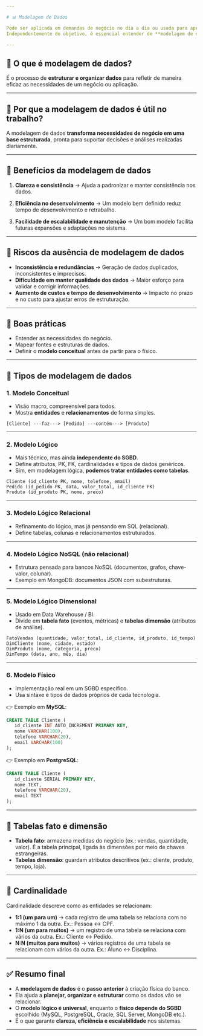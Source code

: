 ```yaml
---

# 📊 Modelagem de Dados

Pode ser aplicada em demandas de negócio no dia a dia ou usada para aprimorar habilidades em **Data & Analytics**.
Independentemente do objetivo, é essencial entender de **modelagem de dados**.

---
```


## 🔹 O que é modelagem de dados?

É o processo de **estruturar e organizar dados** para refletir de maneira eficaz as necessidades de um negócio ou aplicação.

---

## 🔹 Por que a modelagem de dados é útil no trabalho?

A modelagem de dados **transforma necessidades de negócio em uma base estruturada**, pronta para suportar decisões e análises realizadas diariamente.

---

## 🔹 Benefícios da modelagem de dados

1. **Clareza e consistência**
   → Ajuda a padronizar e manter consistência nos dados.

2. **Eficiência no desenvolvimento**
   → Um modelo bem definido reduz tempo de desenvolvimento e retrabalho.

3. **Facilidade de escalabilidade e manutenção**
   → Um bom modelo facilita futuras expansões e adaptações no sistema.

---

## 🔹 Riscos da ausência de modelagem de dados

* **Inconsistência e redundâncias** → Geração de dados duplicados, inconsistentes e imprecisos.
* **Dificuldade em manter qualidade dos dados** → Maior esforço para validar e corrigir informações.
* **Aumento de custos e tempo de desenvolvimento** → Impacto no prazo e no custo para ajustar erros de estruturação.

---

## 🔹 Boas práticas

* Entender as necessidades do negócio.
* Mapear fontes e estruturas de dados.
* Definir o **modelo conceitual** antes de partir para o físico.

---

## 🔹 Tipos de modelagem de dados

### 1. **Modelo Conceitual**

* Visão macro, compreensível para todos.
* Mostra **entidades** e **relacionamentos** de forma simples.

```
[Cliente] ---faz---> [Pedido] ---contém---> [Produto]
```

---

### 2. **Modelo Lógico**

* Mais técnico, mas ainda **independente do SGBD**.
* Define atributos, PK, FK, cardinalidades e tipos de dados genéricos.
* Sim, em modelagem lógica, **podemos tratar entidades como tabelas**.

```
Cliente (id_cliente PK, nome, telefone, email)  
Pedido (id_pedido PK, data, valor_total, id_cliente FK)  
Produto (id_produto PK, nome, preco)
```

---

### 3. **Modelo Lógico Relacional**

* Refinamento do lógico, mas já pensando em SQL (relacional).
* Define tabelas, colunas e relacionamentos estruturados.

---

### 4. **Modelo Lógico NoSQL (não relacional)**

* Estrutura pensada para bancos NoSQL (documentos, grafos, chave-valor, colunar).
* Exemplo em MongoDB: documentos JSON com subestruturas.

---

### 5. **Modelo Lógico Dimensional**

* Usado em Data Warehouse / BI.
* Divide em **tabela fato** (eventos, métricas) e **tabelas dimensão** (atributos de análise).

```
FatoVendas (quantidade, valor_total, id_cliente, id_produto, id_tempo)  
DimCliente (nome, cidade, estado)  
DimProduto (nome, categoria, preco)  
DimTempo (data, ano, mês, dia)
```

---

### 6. **Modelo Físico**

* Implementação real em um SGBD específico.
* Usa sintaxe e tipos de dados próprios de cada tecnologia.

👉 Exemplo em **MySQL**:

```sql
CREATE TABLE Cliente (
   id_cliente INT AUTO_INCREMENT PRIMARY KEY,
   nome VARCHAR(100),
   telefone VARCHAR(20),
   email VARCHAR(100)
);
```

👉 Exemplo em **PostgreSQL**:

```sql
CREATE TABLE Cliente (
   id_cliente SERIAL PRIMARY KEY,
   nome TEXT,
   telefone VARCHAR(20),
   email TEXT
);
```

---

## 🔹 Tabelas fato e dimensão

* **Tabela fato**: armazena medidas do negócio (ex.: vendas, quantidade, valor). É a tabela principal, ligada às dimensões por meio de chaves estrangeiras.
* **Tabelas dimensão**: guardam atributos descritivos (ex.: cliente, produto, tempo, loja).

---

## 🔹 Cardinalidade

Cardinalidade descreve como as entidades se relacionam:

* **1:1 (um para um)** → cada registro de uma tabela se relaciona com no máximo 1 da outra.
  Ex.: Pessoa ↔ CPF.
* **1\:N (um para muitos)** → um registro de uma tabela se relaciona com vários da outra.
  Ex.: Cliente ↔ Pedido.
* **N\:N (muitos para muitos)** → vários registros de uma tabela se relacionam com vários da outra.
  Ex.: Aluno ↔ Disciplina.

---

## ✅ Resumo final

* A **modelagem de dados** é o **passo anterior** à criação física do banco.
* Ela ajuda a **planejar, organizar e estruturar** como os dados vão se relacionar.
* O **modelo lógico é universal**, enquanto o **físico depende do SGBD** escolhido (MySQL, PostgreSQL, Oracle, SQL Server, MongoDB etc.).
* É o que garante **clareza, eficiência e escalabilidade** nos sistemas.

---


